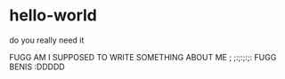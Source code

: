 # hello-world
do you really need it

FUGG AM I SUPPOSED TO WRITE SOMETHING ABOUT ME ;
;:;:;:;:
FUGG BENIS :DDDDD
